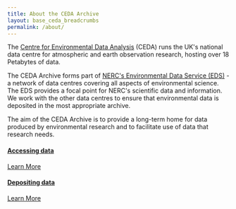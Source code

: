 ```yaml
---
title: About the CEDA Archive
layout: base_ceda_breadcrumbs
permalink: /about/
---
```


The [Centre for Environmental Data Analysis](https://www.ceda.ac.uk/) (CEDA) runs the UK's national data centre for atmospheric and earth observation research, hosting over 18 Petabytes of data.

The CEDA Archive forms part of [NERC's Environmental Data Service (EDS)](https://eds.ukri.org/) - a network of data centres covering all aspects of environmental science. The EDS provides a focal point for NERC's scientific data and information. We work with the other data centres to ensure that environmental data is deposited in the most appropriate archive.

The aim of the CEDA Archive is to provide a long-term home for data produced by environmental research and to facilitate use of data that research needs.

<div class="card-deck">

<div class="col-4">

<div class="card text-center">
<div class="card-header">

<span class="fa-stack fa-5x">
<i class="fa fa-circle fa-stack-2x text-primary"></i>
<i class="fa fa-download fa-stack-1x fa-inverse"></i>
</span>


</div>
<div class="card-body">
<h4 class="card-title"><a class="inherit-color" href="{{site.baseurl}}/about/accessing-data">Accessing data</a></h4>
<p class="card-text"></p>
<a href="{{site.baseurl}}/about/accessing-data" class="btn btn-default">Learn More</a>
</div>
</div>
</div>

</div>

<div class="card-deck">

<div class="col-4">

<div class="card text-center" style="width: 18rem;">
<div class="card-header">

<span class="fa-stack fa-5x">
<i class="fa fa-circle fa-stack-2x text-primary"></i>
<i class="fa fa-upload fa-stack-1x fa-inverse"></i>
</span>


</div>
<div class="card-body">
<h4 class="card-title"><a class="inherit-color" href="{{site.baseurl}}/about/depositing-data/">Depositing data</a></h4>
<p class="card-text"></p>
<a href="{{site.baseurl}}/about/depositing-data/" class="btn btn-default">Learn More</a>
</div>
</div>

</div>

</div>
